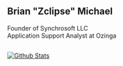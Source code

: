 ## Brian "Zclipse" Michael

Founder of Synchrosoft LLC\
Application Support Analyst at Ozinga

##
[![Github Stats](https://github-readme-stats-umber.vercel.app/api?username=zclipsedev&show_icons=true&theme=dark)](#)
